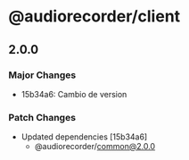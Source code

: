 # @audiorecorder/client

## 2.0.0

### Major Changes

- 15b34a6: Cambio de version

### Patch Changes

- Updated dependencies [15b34a6]
  - @audiorecorder/common@2.0.0
